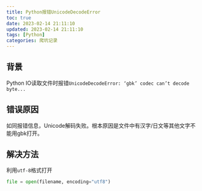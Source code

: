 ```yaml
---
title: Python报错UnicodeDecodeError
toc: true
date: 2023-02-14 21:11:10
updated: 2023-02-14 21:11:10
tags: [Python]
categories: 爬坑记录
---
```


## 背景
Python IO读取文件时报错`UnicodeDecodeError: ‘gbk’ codec can’t decode byte...`

## 错误原因
如同报错信息，Unicode解码失败。根本原因是文件中有汉字/日文等其他文字不能用gbk打开。

## 解决方法

利用`utf-8`格式打开

```python
file = open(filename, encoding="utf8")
```